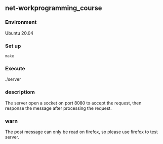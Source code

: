 ## net-workprogramming_course
### Environment
Ubuntu 20.04
### Set up
```
make
```
### Execute
./server
### descriptiom
The server open a socket on port 8080 to accept the request, then response the message after processing the request.
### warn 
The post message can only be read on firefox, so please use firefox to test server.
